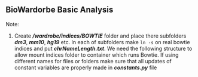 ## BioWardorbe Basic Analysis

Note:
1. Create ***/wardrobe/indices/BOWTIE*** folder
and place there subfolders ***dm3***, ***mm10***, ***hg19*** etc.
In each of subfolders make `ln -s` on real bowtie indices and
put ***chrNameLength.txt***.
We need the following structure to allow mount indices folder to
container which runs Bowtie.
If using different names for files or folders make sure that all
updates of constant variables are properly made in ***constants.py***
file
